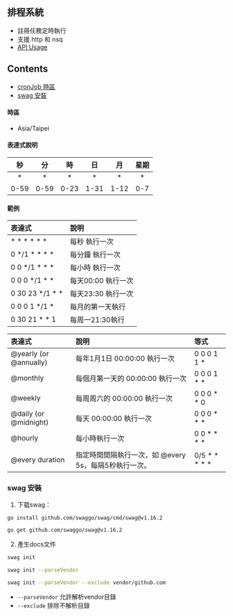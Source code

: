## 排程系統
- 註冊任務定時執行
- 支援 http 和 nsq
- [API Usage](./docs/swagger.yaml)

## Contents
- [cronJob 時區](#crontab-時區)
- [swag 安裝](#swag-安裝)

#### 時區
  - Asia/Taipei

#### 表達式說明
|秒|分|時|日|月|星期|
|:--:|:--:|:--:|:--:|:--:|:--:|
| * | * | * | * | * | * |
|0-59|0-59|0-23|1-31|1-12|0-7|

#### 範例
|表達式|說明|
|:--|:--|
| * * * * * * | 每秒 執行一次 |
| 0 */1 * * * * | 每分鐘 執行一次 |
| 0 0 */1 * * * | 每小時 執行一次 |
| 0 0 0 */1 * * | 每天00:00 執行一次 |
| 0 30 23 */1 * * | 每天23:30 執行一次 |
| 0 0 0 1 */1 * | 每月的第一天執行 |
| 0 30 21 * * 1 | 每周一21:30執行 |

|表達式|說明|等式|
|:--|:--|:--|
| @yearly (or @annually) | 每年1月1日 00:00:00 執行一次 | 0 0 0 1 1 * |
| @monthly | 每個月第一天的 00:00:00 執行一次  | 0 0 0 1 * * |
| @weekly | 每周周六的 00:00:00 執行一次 | 0 0 0 * * 0 |
| @daily (or @midnight) | 每天 00:00:00 執行一次 | 0 0 0 * * * |
| @hourly | 每小時執行一次 | 0 0 * * * * |
| @every duration | 指定時間間隔執行一次，如 @every 5s，每隔5秒執行一次。 |  0/5 * * * * * |

### swag 安裝

1. 下载swag：
```sh
go install github.com/swaggo/swag/cmd/swag@v1.16.2
```
```sh
go get github.com/swaggo/swag@v1.16.2
```
2. 產生docs文件
```sh
swag init

swag init --parseVendor

swag init --parseVendor --exclude vendor/github.com
```
- `--parseVendor` 允許解析vendor目錄
- `--exclude` 排除不解析目錄
